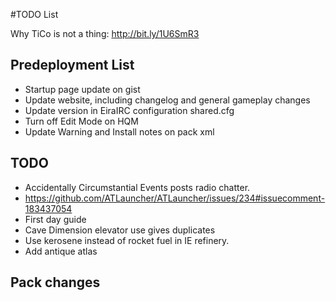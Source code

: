 ﻿#TODO List

Why TiCo is not a thing: http://bit.ly/1U6SmR3

## Predeployment List
- Startup page update on gist
- Update website, including changelog and general gameplay changes
- Update version in EiraIRC configuration shared.cfg
- Turn off Edit Mode on HQM
- Update Warning and Install notes on pack xml

## TODO

- Accidentally Circumstantial Events posts radio chatter.
- https://github.com/ATLauncher/ATLauncher/issues/234#issuecomment-183437054
- First day guide
- Cave Dimension elevator use gives duplicates
- Use kerosene instead of rocket fuel in IE refinery.
- Add antique atlas

## Pack changes
